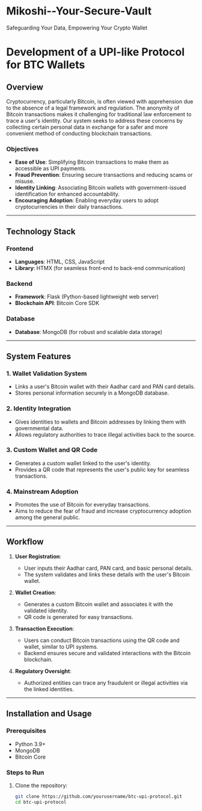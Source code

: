 # Mikoshi--Your-Secure-Vault
Safeguarding Your Data, Empowering Your Crypto Wallet

# Development of a UPI-like Protocol for BTC Wallets

## Overview

Cryptocurrency, particularly Bitcoin, is often viewed with apprehension due to the absence of a legal framework and regulation. The anonymity of Bitcoin transactions makes it challenging for traditional law enforcement to trace a user's identity. Our system seeks to address these concerns by collecting certain personal data in exchange for a safer and more convenient method of conducting blockchain transactions.

### Objectives
- **Ease of Use**: Simplifying Bitcoin transactions to make them as accessible as UPI payments.
- **Fraud Prevention**: Ensuring secure transactions and reducing scams or misuse.
- **Identity Linking**: Associating Bitcoin wallets with government-issued identification for enhanced accountability.
- **Encouraging Adoption**: Enabling everyday users to adopt cryptocurrencies in their daily transactions.

---

## Technology Stack

### Frontend
- **Languages**: HTML, CSS, JavaScript
- **Library**: HTMX (for seamless front-end to back-end communication)

### Backend
- **Framework**: Flask (Python-based lightweight web server)
- **Blockchain API**: Bitcoin Core SDK

### Database
- **Database**: MongoDB (for robust and scalable data storage)

---

## System Features

### 1. **Wallet Validation System**
   - Links a user's Bitcoin wallet with their Aadhar card and PAN card details.
   - Stores personal information securely in a MongoDB database.

### 2. **Identity Integration**
   - Gives identities to wallets and Bitcoin addresses by linking them with governmental data.
   - Allows regulatory authorities to trace illegal activities back to the source.

### 3. **Custom Wallet and QR Code**
   - Generates a custom wallet linked to the user's identity.
   - Provides a QR code that represents the user's public key for seamless transactions.

### 4. **Mainstream Adoption**
   - Promotes the use of Bitcoin for everyday transactions.
   - Aims to reduce the fear of fraud and increase cryptocurrency adoption among the general public.

---

## Workflow

1. **User Registration**:
   - User inputs their Aadhar card, PAN card, and basic personal details.
   - The system validates and links these details with the user's Bitcoin wallet.

2. **Wallet Creation**:
   - Generates a custom Bitcoin wallet and associates it with the validated identity.
   - QR code is generated for easy transactions.

3. **Transaction Execution**:
   - Users can conduct Bitcoin transactions using the QR code and wallet, similar to UPI systems.
   - Backend ensures secure and validated interactions with the Bitcoin blockchain.

4. **Regulatory Oversight**:
   - Authorized entities can trace any fraudulent or illegal activities via the linked identities.

---

## Installation and Usage

### Prerequisites
- Python 3.9+
- MongoDB
- Bitcoin Core

### Steps to Run
1. Clone the repository:
   ```bash
   git clone https://github.com/yourusername/btc-upi-protocol.git
   cd btc-upi-protocol

